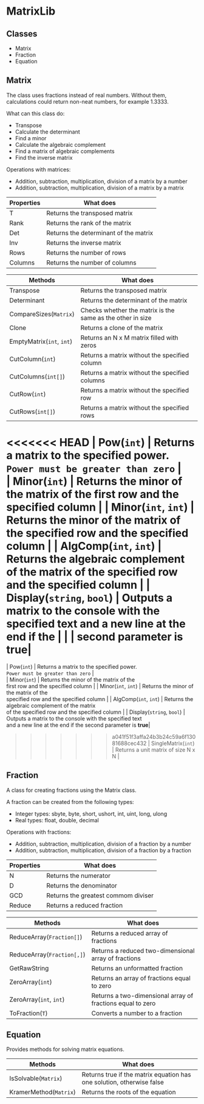 # MatrixLib
## Classes

 - Matrix
 - Fraction
 - Equation
 
## Matrix
The class uses fractions instead of real numbers. Without them, calculations could return non-neat numbers, for example 1.3333.

What can this class do:
- Transpose
- Calculate the determinant
- Find a minor
- Calculate the algebraic complement
- Find a matrix of algebraic complements
- Find the inverse matrix

Operations with matrices:
- Addition, subtraction, multiplication, division of a matrix by a number
- Addition, subtraction, multiplication, division of a matrix by a matrix

| Properties | What does |
| ------ | ------ |
| T | Returns the transposed matrix |
| Rank | Returns the rank of the matrix |
| Det | Returns the determinant of the matrix |
| Inv | Returns the inverse matrix |
| Rows | Returns the number of rows |
| Columns | Returns the number of columns |

| Methods    | What does |
| ------ | ------ |
| Transpose | Returns the transposed matrix |
| Determinant | Returns the determinant of the matrix |
| CompareSizes(`Matrix`) | Checks whether the matrix is the <br>same as the other in size |
| Clone | Returns a clone of the matrix |
| EmptyMatrix(`int`, `int`) | Returns an N x M matrix filled with zeros |
| CutColumn(`int`) | Returns a matrix without the specified column | 
| CutColumns(`int[]`) | Returns a matrix without the specified columns |
| CutRow(`int`) | Returns a matrix without the specified row | 
| CutRows(`int[]`) | Returns a matrix without the specified rows |
<<<<<<< HEAD
| Pow(`int`) | Returns a matrix to the specified power. `Power must be greater than zero` |  
| Minor(`int`) | Returns the minor of the matrix of the first row and the specified column |
| Minor(`int`, `int`) | Returns the minor of the matrix of the specified row and the specified column | 
| AlgComp(`int`, `int`) | Returns the algebraic complement of the matrix of the specified row and the specified column |
| Display(`string`, `bool`) | Outputs a matrix to the console with the specified text and a new line at the end if the |
| | second parameter is **true**| 
=======
| Pow(`int`) | Returns a matrix to the specified power.<br> `Power must be greater than zero` |  
| Minor(`int`) | Returns the minor of the matrix of the<br> first row and the specified column |
| Minor(`int`, `int`) | Returns the minor of the matrix of the <br>specified row and the specified column | 
| AlgComp(`int`, `int`) | Returns the algebraic complement of the matrix<br> of the specified row and the specified column |
| Display(`string`, `bool`) | Outputs a matrix to the console with the specified text<br> and a new line at the end if the second parameter is **true**| 
>>>>>>> a041f51f3affa24b3b24c59a6f13081688cec432
| SingleMatrix(`int`) |  Returns a unit matrix of size N x N |

## Fraction

A class for creating fractions using the Matrix class.

A fraction can be created from the following types:
- Integer types: sbyte, byte, short, ushort, int, uint, long, ulong
- Real types: float, double, decimal

Operations with fractions:
- Addition, subtraction, multiplication, division of a fraction by a number
- Addition, subtraction, multiplication, division of a fraction by a fraction

| Properties | What does |
| ------ | ------ |
| N | Returns the numerator |
| D | Returns the denominator |
| GCD | Returns the  greatest commom diviser |
| Reduce | Returns a reduced fraction |

| Methods | What does |
| ------ | ------ |
| ReduceArray(`Fraction[]`) | Returns a reduced array of fractions |
| ReduceArray(`Fraction[,]`) | Returns a reduced two-dimensional array of fractions |
| GetRawString | Returns an unformatted fraction |
| ZeroArray(`int`) | Returns an array of fractions equal to zero |
| ZeroArray(`int`, `int`) | Returns a two-dimensional array of fractions equal to zero |
| ToFraction(`T`) | Converts a number to a fraction |

## Equation

Provides methods for solving matrix equations.

| Methods | What does |
| ------ | ------ |
| IsSolvable(`Matrix`) | Returns true if the matrix equation has one solution, otherwise false |
| KramerMethod(`Matrix`) | Returns the roots of the equation |
